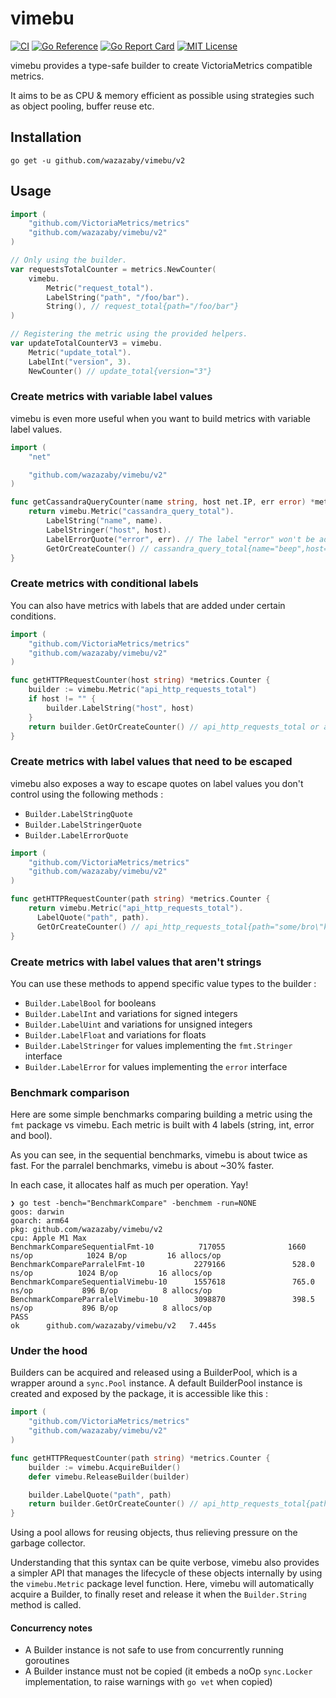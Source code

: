 # vimebu
[![CI](https://github.com/wazazaby/vimebu/actions/workflows/build-and-test.yml/badge.svg)](https://github.com/wazazaby/vimebu/actions/workflows/build-and-test.yml)
[![Go Reference](https://pkg.go.dev/badge/github.com/wazazaby/vimebu.svg)](https://pkg.go.dev/github.com/wazazaby/vimebu/v2)
[![Go Report Card](https://goreportcard.com/badge/github.com/wazazaby/vimebu)](https://goreportcard.com/report/github.com/wazazaby/vimebu)
[![MIT License](https://img.shields.io/badge/license-MIT-blue.svg)](https://github.com/wazazaby/vimebu/blob/master/LICENSE)

vimebu provides a type-safe builder to create VictoriaMetrics compatible metrics. 

It aims to be as CPU & memory efficient as possible using strategies such as object pooling, buffer reuse etc.

## Installation
`go get -u github.com/wazazaby/vimebu/v2`

## Usage
```go
import (
    "github.com/VictoriaMetrics/metrics"
    "github.com/wazazaby/vimebu/v2"
)

// Only using the builder.
var requestsTotalCounter = metrics.NewCounter(
    vimebu.
        Metric("request_total").
        LabelString("path", "/foo/bar").
        String(), // request_total{path="/foo/bar"}
)

// Registering the metric using the provided helpers.
var updateTotalCounterV3 = vimebu.
    Metric("update_total").
    LabelInt("version", 3).
    NewCounter() // update_total{version="3"}
```

### Create metrics with variable label values
vimebu is even more useful when you want to build metrics with variable label values.
```go
import (
    "net"

    "github.com/wazazaby/vimebu/v2"
)

func getCassandraQueryCounter(name string, host net.IP, err error) *metrics.Counter {
    return vimebu.Metric("cassandra_query_total").
        LabelString("name", name).
        LabelStringer("host", host).
        LabelErrorQuote("error", err). // The label "error" won't be added if err is nil.
        GetOrCreateCounter() // cassandra_query_total{name="beep",host="1.2.3.4",error="i/o timeout"}
}
```

### Create metrics with conditional labels
You can also have metrics with labels that are added under certain conditions.
```go
import (
    "github.com/VictoriaMetrics/metrics"
    "github.com/wazazaby/vimebu/v2"
)

func getHTTPRequestCounter(host string) *metrics.Counter {
    builder := vimebu.Metric("api_http_requests_total")
    if host != "" {
        builder.LabelString("host", host)
    }
    return builder.GetOrCreateCounter() // api_http_requests_total or api_http_requests_total{host="api.app.com"}
}
```

### Create metrics with label values that need to be escaped
vimebu also exposes a way to escape quotes on label values you don't control using the following methods :
* `Builder.LabelStringQuote`
* `Builder.LabelStringerQuote`
* `Builder.LabelErrorQuote`

```go
import (
    "github.com/VictoriaMetrics/metrics"
    "github.com/wazazaby/vimebu/v2"
)

func getHTTPRequestCounter(path string) *metrics.Counter {
    return vimebu.Metric("api_http_requests_total").
      LabelQuote("path", path).
      GetOrCreateCounter() // api_http_requests_total{path="some/bro\"ken/path"}
}
```

### Create metrics with label values that aren't strings
You can use these methods to append specific value types to the builder :
* `Builder.LabelBool` for booleans
* `Builder.LabelInt` and variations for signed integers
* `Builder.LabelUint` and variations for unsigned integers
* `Builder.LabelFloat` and variations for floats
* `Builder.LabelStringer` for values implementing the `fmt.Stringer` interface
* `Builder.LabelError` for values implementing the `error` interface

### Benchmark comparison
Here are some simple benchmarks comparing building a metric using the `fmt` package vs vimebu.
Each metric is built with 4 labels (string, int, error and bool).

As you can see, in the sequential benchmarks, vimebu is about twice as fast.
For the parralel benchmarks, vimebu is about ~30% faster.

In each case, it allocates half as much per operation. Yay!
```
❯ go test -bench="BenchmarkCompare" -benchmem -run=NONE
goos: darwin
goarch: arm64
pkg: github.com/wazazaby/vimebu/v2
cpu: Apple M1 Max
BenchmarkCompareSequentialFmt-10          717055              1660 ns/op            1024 B/op         16 allocs/op
BenchmarkCompareParralelFmt-10           2279166               528.0 ns/op          1024 B/op         16 allocs/op
BenchmarkCompareSequentialVimebu-10      1557618               765.0 ns/op           896 B/op          8 allocs/op
BenchmarkCompareParralelVimebu-10        3098870               398.5 ns/op           896 B/op          8 allocs/op
PASS
ok      github.com/wazazaby/vimebu/v2   7.445s
```

### Under the hood
Builders can be acquired and released using a BuilderPool, which is a wrapper around a `sync.Pool` instance.
A default BuilderPool instance is created and exposed by the package, it is accessible like this :

```go
import (
    "github.com/VictoriaMetrics/metrics"
    "github.com/wazazaby/vimebu/v2"
)

func getHTTPRequestCounter(path string) *metrics.Counter {
    builder := vimebu.AcquireBuilder()
    defer vimebu.ReleaseBuilder(builder)

    builder.LabelQuote("path", path)
    return builder.GetOrCreateCounter() // api_http_requests_total{path="some/bro\"ken/path"}
}
```

Using a pool allows for reusing objects, thus relieving pressure on the garbage collector.

Understanding that this syntax can be quite verbose, vimebu also provides a simpler API that manages the lifecycle
of these objects internally by using the `vimebu.Metric` package level function.
Here, vimebu will automatically acquire a Builder, to finally reset and release it when the `Builder.String` method is called.

#### Concurrency notes
* A Builder instance is not safe to use from concurrently running goroutines
* A Builder instance must not be copied (it embeds a noOp `sync.Locker` implementation, to raise warnings with `go vet` when copied)
